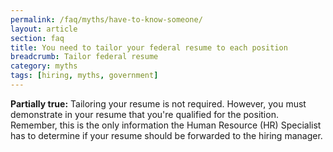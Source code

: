 ```yaml
---
permalink: /faq/myths/have-to-know-someone/
layout: article
section: faq
title: You need to tailor your federal resume to each position
breadcrumb: Tailor federal resume
category: myths
tags: [hiring, myths, government]
---
```


<strong> Partially true:</strong> Tailoring your resume is not required. However, you must demonstrate in your resume that you're qualified for the position. Remember, this is the only information the Human Resource (HR) Specialist has to determine if your resume should be forwarded to the hiring manager.
